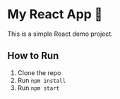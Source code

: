 # My React App 🚀

This is a simple React demo project.

## How to Run
1. Clone the repo
2. Run `npm install`
3. Run `npm start`
